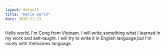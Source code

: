 ```yaml
---
layout: default 
title: "Hello world"
date: 2016-11-23
---
```


Hello world, I'm Cong from Vietnam. I will write something what I learned in my work and selt-taught. I will try to write it in English language,but I'm nicely with Vietnames language.
